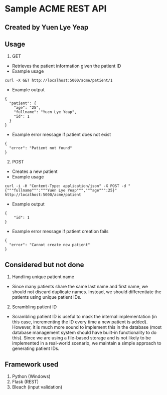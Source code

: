 # Sample ACME REST API
## Created by Yuen Lye Yeap

## Usage
1. GET
  * Retrieves the patient information given the patient ID
  * Example usage
  ```
  curl -X GET http://localhost:5000/acme/patient/1
  ```
  * Example output
  ```
  {
    "patient": {
      "age": "25", 
      "fullname": "Yuen Lye Yeap", 
      "id": 1
    }
  }
```
  * Example error message if patient does not exist
  ```
  {
    "error": "Patient not found"
  }
  ```
  
2. POST
  * Creates a new patient
  * Example usage
  ```
  curl -i -H "Content-Type: application/json" -X POST -d "{"""fullname""":"""Yuen Lye Yeap""","""age""":25}" http://localhost:5000/acme/patient
  ```
  * Example output
  ```
  {
      "id": 1
  }
  ```
  * Example error message if patient creation fails
  ```
  {
    "error": "Cannot create new patient"
  }
  ```

## Considered but not done
1. Handling unique patient name
  * Since many patients share the same last name and first name, we should not discard duplicate names. Instead, we should differentiate the patients using unique patient IDs.
  
2. Scrambling patient ID
  * Scrambling patient ID is useful to mask the internal implementation (in this case, incrementing the ID every time a new patient is added). However, it is much more sound to implement this in the database (most database management system should have built-in functionality to do this). Since we are using a file-based storage and is not likely to be implemented in a real-world scenario, we maintain a simple approach to generating patient IDs.

## Framework used
1. Python (Windows)
2. Flask (REST)
3. Bleach (input validation)
